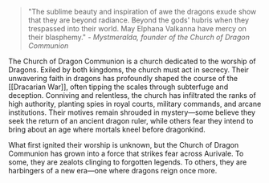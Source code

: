 > "The sublime beauty and inspiration of awe the dragons exude show that they are beyond radiance. Beyond the gods' hubris when they trespassed into their world. May Elphana Valkanna have mercy on their blasphemy." *- Mystmeralda, founder of the Church of Dragon Communion*

The Church of Dragon Communion is a church dedicated to the worship of Dragons. Exiled by both kingdoms, the church must act in secrecy. Their unwavering faith in dragons has profoundly shaped the course of the [[Dracarian War]], often tipping the scales through subterfuge and deception. Conniving and relentless, the church has infiltrated the ranks of high authority, planting spies in royal courts, military commands, and arcane institutions. Their motives remain shrouded in mystery—some believe they seek the return of an ancient dragon ruler, while others fear they intend to bring about an age where mortals kneel before dragonkind.

What first ignited their worship is unknown, but the Church of Dragon Communion has grown into a force that strikes fear across Aurivale. To some, they are zealots clinging to forgotten legends. To others, they are harbingers of a new era—one where dragons reign once more.
